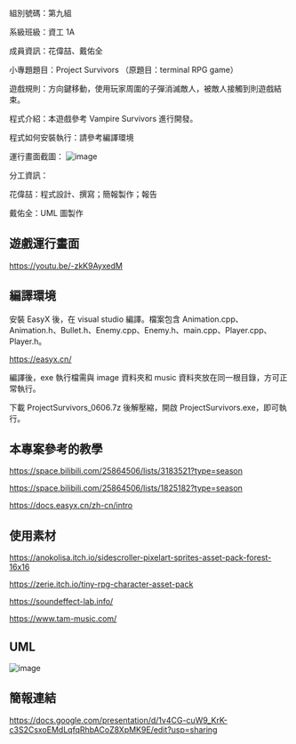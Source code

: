 組別號碼：第九組

系級班級：資工 1A

成員資訊：花偉喆、戴佑全

小專題題目：Project Survivors （原題目：terminal RPG game）

遊戲規則：方向鍵移動，使用玩家周圍的子彈消滅敵人，被敵人接觸到則遊戲結束。

程式介紹：本遊戲參考 Vampire Survivors 進行開發。

程式如何安裝執行：請參考編譯環境

運行畫面截圖：
![image](https://github.com/Denny0411/project_survivors/blob/master/%E9%81%8A%E6%88%B2%E7%95%AB%E9%9D%A2%E6%88%AA%E5%9C%96.png)

分工資訊：

花偉喆：程式設計、撰寫；簡報製作；報告

戴佑全：UML 圖製作

## 遊戲運行畫面

https://youtu.be/-zkK9AyxedM

## 編譯環境

安裝 EasyX 後，在 visual studio 編譯。檔案包含 Animation.cpp、Animation.h、Bullet.h、Enemy.cpp、Enemy.h、main.cpp、Player.cpp、Player.h。

https://easyx.cn/

編譯後，exe 執行檔需與 image 資料夾和 music 資料夾放在同一根目錄，方可正常執行。

下載 ProjectSurvivors_0606.7z 後解壓縮，開啟 ProjectSurvivors.exe，即可執行。

## 本專案參考的教學

https://space.bilibili.com/25864506/lists/3183521?type=season

https://space.bilibili.com/25864506/lists/1825182?type=season

https://docs.easyx.cn/zh-cn/intro

## 使用素材

https://anokolisa.itch.io/sidescroller-pixelart-sprites-asset-pack-forest-16x16

https://zerie.itch.io/tiny-rpg-character-asset-pack

https://soundeffect-lab.info/

https://www.tam-music.com/

## UML

![image](https://github.com/Denny0411/project_survivors/blob/master/UML.jpg)

## 簡報連結

https://docs.google.com/presentation/d/1v4CG-cuW9_KrK-c3S2CsxoEMdLqfqRhbACoZ8XpMK9E/edit?usp=sharing

